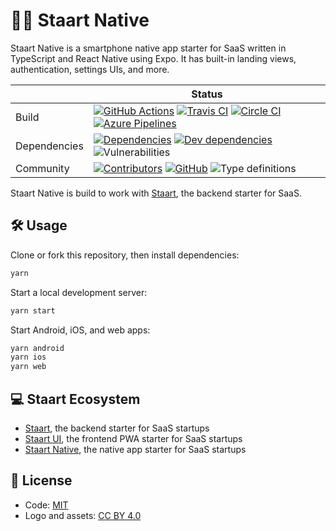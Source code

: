 # 🏁📱 Staart Native

Staart Native is a smartphone native app starter for SaaS written in TypeScript and React Native using Expo. It has built-in landing views, authentication, settings UIs, and more.

|  | Status |
| - | - |
| Build | [![GitHub Actions](https://github.com/o15y/staart-native/workflows/Node%20CI/badge.svg)](https://github.com/o15y/staart-native/actions) [![Travis CI](https://img.shields.io/travis/o15y/staart-native?label=Travis%20CI)](https://travis-ci.org/o15y/staart-native) [![Circle CI](https://img.shields.io/circleci/build/github/o15y/staart-native?label=Circle%20CI)](https://circleci.com/gh/o15y/staart-native) [![Azure Pipelines](https://dev.azure.com/anandchowdhary0001/Staart%20Native/_apis/build/status/o15y.staart-native?branchName=master)](https://dev.azure.com/anandchowdhary0001/Staart%20Native/_build/latest?definitionId=8&branchName=master) |
| Dependencies | [![Dependencies](https://img.shields.io/david/o15y/staart-native.svg)](https://david-dm.org/o15y/staart-native) [![Dev dependencies](https://img.shields.io/david/dev/o15y/staart-native.svg)](https://david-dm.org/o15y/staart-native) ![Vulnerabilities](https://img.shields.io/snyk/vulnerabilities/github/o15y/staart-native.svg) |
| Community | [![Contributors](https://img.shields.io/github/contributors/o15y/staart-native.svg)](https://github.com/o15y/staart-native/graphs/contributors) [![GitHub](https://img.shields.io/github/license/o15y/staart-native.svg)](https://github.com/o15y/staart-native/blob/master/LICENSE) ![Type definitions](https://img.shields.io/badge/types-TypeScript-blue.svg) |

Staart Native is build to work with [Staart](https://github.com/o15y/staart), the backend starter for SaaS.

## 🛠 Usage

Clone or fork this repository, then install dependencies:

```bash
yarn
```

Start a local development server:

```bash
yarn start
```

Start Android, iOS, and web apps:

```bash
yarn android
yarn ios
yarn web
```

## 💻 Staart Ecosystem

- [Staart](https://github.com/o15y/staart), the backend starter for SaaS startups
- [Staart UI](https://github.com/o15y/staart-ui), the frontend PWA starter for SaaS startups
- [Staart Native](https://github.com/o15y/staart-native), the native app starter for SaaS startups

## 📄 License

- Code: [MIT](https://github.com/o15y/staart-native/blob/master/LICENSE)
- Logo and assets: [CC BY 4.0](https://creativecommons.org/licenses/by/4.0/)
